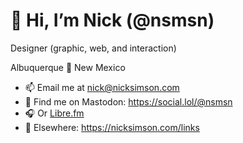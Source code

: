 # 👋 Hi, I’m Nick (@nsmsn)

Designer (graphic, web, and interaction)

Albuquerque 📍 New Mexico

- 📫 Email me at nick@nicksimson.com
- 🦣 Find me on Mastodon: https://social.lol/@nsmsn
- 🎧 Or [Libre.fm](https://libre.fm/user/nsmsn)
- 🔗 Elsewhere: https://nicksimson.com/links
